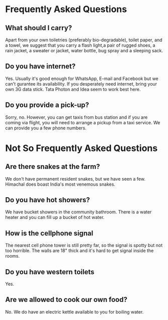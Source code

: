 <!--

Title: Frequently Asked Questions

-->

Frequently Asked Questions
=========

## What should I carry?
Apart from your own toiletries (preferably bio-degradable), toilet paper, and a towel, we suggest that you carry a flash light,a pair of rugged shoes, a rain jacket, a sweater or jacket, water bottle, bug spray and a sleeping sack. 

## Do you have internet?
Yes. Usually it's good enough for WhatsApp, E-mail and Facebook but we can't gurantee its availability. If you desperately need internet, bring your own 3G data stick. Tata Photon and Idea seem to work best here.

## Do you provide a pick-up?
Sorry, no. However, you can get taxis from bus station and if you are coming via flight, you will need to arrange a pickup from a taxi service. We can provide you a few phone numbers.

Not So Frequently Asked Questions
=========

## Are there snakes at the farm?
We don't have permanent resident snakes, but we have seen a few. Himachal does boast India's most venemous snakes.

## Do you have hot showers?
We have bucket showers in the community bathroom. There is a water heater and you can fill up a bucket of hot water.

## How is the cellphone signal
The nearest cell phone tower is still pretty far, so the signal is spotty but not too horrible. The walls are 18" thick and it's hard to get signal inside the rooms. 

## Do you have western toilets
Yes. 

## Are we allowed to cook our own food?
No. We do have an electric kettle available to you for boiling water.
